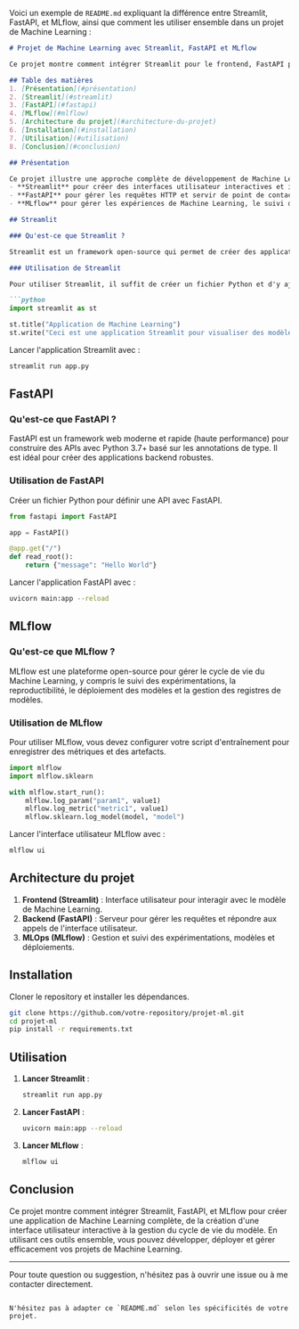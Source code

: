 Voici un exemple de `README.md` expliquant la différence entre Streamlit, FastAPI, et MLflow, ainsi que comment les utiliser ensemble dans un projet de Machine Learning :

```markdown
# Projet de Machine Learning avec Streamlit, FastAPI et MLflow

Ce projet montre comment intégrer Streamlit pour le frontend, FastAPI pour le backend et MLflow pour la gestion du cycle de vie du Machine Learning (MLOps). 

## Table des matières
1. [Présentation](#présentation)
2. [Streamlit](#streamlit)
3. [FastAPI](#fastapi)
4. [MLflow](#mlflow)
5. [Architecture du projet](#architecture-du-projet)
6. [Installation](#installation)
7. [Utilisation](#utilisation)
8. [Conclusion](#conclusion)

## Présentation

Ce projet illustre une approche complète de développement de Machine Learning en utilisant :
- **Streamlit** pour créer des interfaces utilisateur interactives et intuitives.
- **FastAPI** pour gérer les requêtes HTTP et servir de point de contact entre l'interface utilisateur et les modèles de Machine Learning.
- **MLflow** pour gérer les expériences de Machine Learning, le suivi des modèles, et la gestion des déploiements.

## Streamlit

### Qu'est-ce que Streamlit ?

Streamlit est un framework open-source qui permet de créer des applications web interactives pour le Data Science et le Machine Learning avec peu de code. Il est particulièrement adapté pour créer des dashboards et des visualisations en temps réel.

### Utilisation de Streamlit

Pour utiliser Streamlit, il suffit de créer un fichier Python et d'y ajouter des éléments d'interface utilisateur avec des commandes simples.

```python
import streamlit as st

st.title("Application de Machine Learning")
st.write("Ceci est une application Streamlit pour visualiser des modèles de Machine Learning.")
```

Lancer l'application Streamlit avec :
```sh
streamlit run app.py
```

## FastAPI

### Qu'est-ce que FastAPI ?

FastAPI est un framework web moderne et rapide (haute performance) pour construire des APIs avec Python 3.7+ basé sur les annotations de type. Il est idéal pour créer des applications backend robustes.

### Utilisation de FastAPI

Créer un fichier Python pour définir une API avec FastAPI.

```python
from fastapi import FastAPI

app = FastAPI()

@app.get("/")
def read_root():
    return {"message": "Hello World"}
```

Lancer l'application FastAPI avec :
```sh
uvicorn main:app --reload
```

## MLflow

### Qu'est-ce que MLflow ?

MLflow est une plateforme open-source pour gérer le cycle de vie du Machine Learning, y compris le suivi des expérimentations, la reproductibilité, le déploiement des modèles et la gestion des registres de modèles.

### Utilisation de MLflow

Pour utiliser MLflow, vous devez configurer votre script d'entraînement pour enregistrer des métriques et des artefacts.

```python
import mlflow
import mlflow.sklearn

with mlflow.start_run():
    mlflow.log_param("param1", value1)
    mlflow.log_metric("metric1", value1)
    mlflow.sklearn.log_model(model, "model")
```

Lancer l'interface utilisateur MLflow avec :
```sh
mlflow ui
```

## Architecture du projet

1. **Frontend (Streamlit)** : Interface utilisateur pour interagir avec le modèle de Machine Learning.
2. **Backend (FastAPI)** : Serveur pour gérer les requêtes et répondre aux appels de l'interface utilisateur.
3. **MLOps (MLflow)** : Gestion et suivi des expérimentations, modèles et déploiements.

## Installation

Cloner le repository et installer les dépendances.

```sh
git clone https://github.com/votre-repository/projet-ml.git
cd projet-ml
pip install -r requirements.txt
```

## Utilisation

1. **Lancer Streamlit** :
    ```sh
    streamlit run app.py
    ```
2. **Lancer FastAPI** :
    ```sh
    uvicorn main:app --reload
    ```
3. **Lancer MLflow** :
    ```sh
    mlflow ui
    ```

## Conclusion

Ce projet montre comment intégrer Streamlit, FastAPI, et MLflow pour créer une application de Machine Learning complète, de la création d'une interface utilisateur interactive à la gestion du cycle de vie du modèle. En utilisant ces outils ensemble, vous pouvez développer, déployer et gérer efficacement vos projets de Machine Learning.

---

Pour toute question ou suggestion, n'hésitez pas à ouvrir une issue ou à me contacter directement.
```

N'hésitez pas à adapter ce `README.md` selon les spécificités de votre projet.
